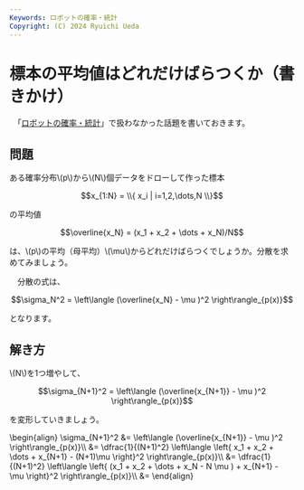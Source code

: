 ```yaml
---
Keywords: ロボットの確率・統計
Copyright: (C) 2024 Ryuichi Ueda
---
```


# 標本の平均値はどれだけばらつくか（書きかけ）


　「[ロボットの確率・統計](https://amzn.to/4eYBEk4)」で扱わなかった話題を書いておきます。

## 問題

ある確率分布\\(p\\)から\\(N\\)個データをドローして作った標本

$$x_{1:N} = \\{ x_i | i=1,2,\dots,N \\}$$

の平均値

$$\overline{x_N} = (x_1 + x_2 + \dots + x_N)/N$$


は、\\(p\\)の平均（母平均）\\(\mu\\)からどれだけばらつくでしょうか。分散を求めてみましょう。


　分散の式は、


$$\sigma_N^2 = \left\langle (\overline{x_N} - \mu )^2 \right\rangle_{p(x)}$$

となります。

## 解き方

\\(N\\)を1つ増やして、

$$\sigma_{N+1}^2 = \left\langle (\overline{x_{N+1}} - \mu )^2 \right\rangle_{p(x)}$$

を変形していきましょう。


\begin{align}
\sigma_{N+1}^2 &= \left\langle (\overline{x_{N+1}} - \mu )^2 \right\rangle_{p(x)}\\\\
&= \dfrac{1}{(N+1)^2} \left\langle \left\{ x_1 + x_2 + \dots + x_{N+1} - (N+1)\mu \right\}^2  \right\rangle_{p(x)}\\\\
&= \dfrac{1}{(N+1)^2} \left\langle \left\{ (x_1 + x_2 + \dots + x_N - N \mu ) + x_{N+1} - \mu \right\}^2 \right\rangle_{p(x)}\\\\
&= 
\end{align}

